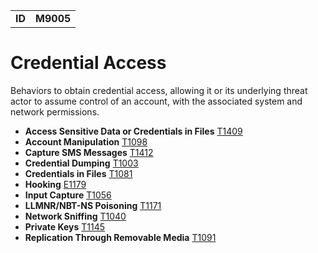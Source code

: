 |||
|--|-----|
|**ID**|**M9005**|

# Credential Access
Behaviors to obtain credential access, allowing it or its underlying threat actor to assume control of an account, with the associated system and network permissions.

* **Access Sensitive Data or Credentials in Files** [T1409](https://github.com/MAECProject/malware-behaviors/blob/master/collection/access-sensitive-data.md)
* **Account Manipulation** [T1098](https://github.com/MAECProject/malware-behaviors/blob/master/credential-access/acct-manipulate.md)
* **Capture SMS Messages** [T1412](https://github.com/MAECProject/malware-behaviors/blob/master/collection/capture-sms.md)
* **Credential Dumping** [T1003](https://github.com/MAECProject/malware-behaviors/blob/master/credential-access/credential-dump.md)
* **Credentials in Files** [T1081](https://github.com/MAECProject/malware-behaviors/blob/master/credential-access/credentials-in-files.md)
* **Hooking** [E1179](https://github.com/MAECProject/malware-behaviors/blob/master/credential-access/hooking.md)
* **Input Capture** [T1056](https://github.com/MAECProject/malware-behaviors/blob/master/collection/input-capture.md)
* **LLMNR/NBT-NS Poisoning** [T1171](https://github.com/MAECProject/malware-behaviors/blob/master/credential-access/LLMNR-poison.md)
* **Network Sniffing** [T1040](https://github.com/MAECProject/malware-behaviors/blob/master/discovery/network-sniff.md)
* **Private Keys** [T1145](https://github.com/MAECProject/malware-behaviors/blob/master/credential-access/private-keys.md)
* **Replication Through Removable Media** [T1091](https://github.com/MAECProject/malware-behaviors/blob/master/credential-access/replicate-remove-media.md)
